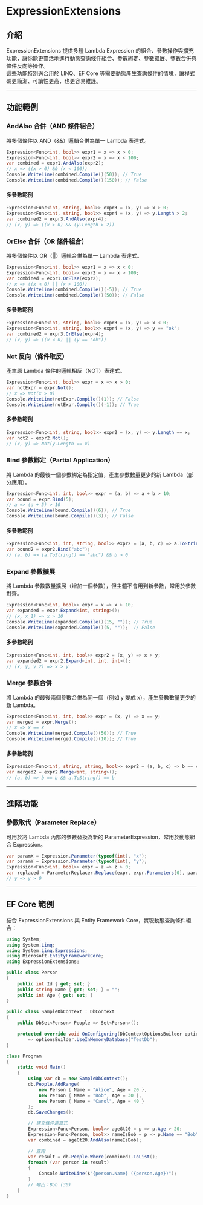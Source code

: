 # ExpressionExtensions

## 介紹

ExpressionExtensions 提供多種 Lambda Expression 的組合、參數操作與擴充功能，讓你能更靈活地進行動態查詢條件組合、參數綁定、參數擴展、參數合併與條件反向等操作。  
這些功能特別適合用於 LINQ、EF Core 等需要動態產生查詢條件的情境，讓程式碼更簡潔、可讀性更高，也更容易維護。

---

## 功能範例

### AndAlso 合併（AND 條件組合）

將多個條件以 AND（&&）邏輯合併為單一 Lambda 表達式。

```csharp
Expression<Func<int, bool>> expr1 = x => x > 0;
Expression<Func<int, bool>> expr2 = x => x < 100;
var combined = expr1.AndAlso(expr2);
// x => ((x > 0) && (x < 100))
Console.WriteLine(combined.Compile()(50)); // True
Console.WriteLine(combined.Compile()(150)); // False
```

#### 多參數範例

```csharp
Expression<Func<int, string, bool>> expr3 = (x, y) => x > 0;
Expression<Func<int, string, bool>> expr4 = (x, y) => y.Length > 2;
var combined2 = expr3.AndAlso(expr4);
// (x, y) => ((x > 0) && (y.Length > 2))
```

### OrElse 合併（OR 條件組合）

將多個條件以 OR（||）邏輯合併為單一 Lambda 表達式。

```csharp
Expression<Func<int, bool>> expr1 = x => x < 0;
Expression<Func<int, bool>> expr2 = x => x > 100;
var combined = expr1.OrElse(expr2);
// x => ((x < 0) || (x > 100))
Console.WriteLine(combined.Compile()(-5)); // True
Console.WriteLine(combined.Compile()(50)); // False
```

#### 多參數範例

```csharp
Expression<Func<int, string, bool>> expr3 = (x, y) => x < 0;
Expression<Func<int, string, bool>> expr4 = (x, y) => y == "ok";
var combined2 = expr3.OrElse(expr4);
// (x, y) => ((x < 0) || (y == "ok"))
```

### Not 反向（條件取反）

產生原 Lambda 條件的邏輯相反（NOT）表達式。

```csharp
Expression<Func<int, bool>> expr = x => x > 0;
var notExpr = expr.Not();
// x => Not(x > 0)
Console.WriteLine(notExpr.Compile()(1)); // False
Console.WriteLine(notExpr.Compile()(-1)); // True
```

#### 多參數範例

```csharp
Expression<Func<int, string, bool>> expr2 = (x, y) => y.Length == x;
var not2 = expr2.Not();
// (x, y) => Not(y.Length == x)
```

### Bind 參數綁定（Partial Application）

將 Lambda 的最後一個參數綁定為指定值，產生參數數量更少的新 Lambda（部分應用）。

```csharp
Expression<Func<int, int, bool>> expr = (a, b) => a + b > 10;
var bound = expr.Bind(5);
// a => (a + 5) > 10
Console.WriteLine(bound.Compile()(6)); // True
Console.WriteLine(bound.Compile()(3)); // False
```

#### 多參數範例

```csharp
Expression<Func<int, int, string, bool>> expr2 = (a, b, c) => a.ToString() == c && b > 0;
var bound2 = expr2.Bind("abc");
// (a, b) => (a.ToString() == "abc") && b > 0
```

### Expand 參數擴展

將 Lambda 參數數量擴展（增加一個參數），但主體不會用到新參數，常用於參數對齊。

```csharp
Expression<Func<int, bool>> expr = x => x > 10;
var expanded = expr.Expand<int, string>();
// (x, x_1) => x > 10
Console.WriteLine(expanded.Compile()(15, "")); // True
Console.WriteLine(expanded.Compile()(5, ""));  // False
```

#### 多參數範例

```csharp
Expression<Func<int, int, bool>> expr2 = (x, y) => x > y;
var expanded2 = expr2.Expand<int, int, int>();
// (x, y, y_2) => x > y
```

### Merge 參數合併

將 Lambda 的最後兩個參數合併為同一個（例如 y 變成 x），產生參數數量更少的新 Lambda。

```csharp
Expression<Func<int, int, bool>> expr = (x, y) => x == y;
var merged = expr.Merge();
// x => x == x
Console.WriteLine(merged.Compile()(50)); // True
Console.WriteLine(merged.Compile()(10)); // True
```

#### 多參數範例

```csharp
Expression<Func<int, string, string, bool>> expr2 = (a, b, c) => b == c && a.ToString() == b;
var merged2 = expr2.Merge<int, string>();
// (a, b) => b == b && a.ToString() == b
```

---

## 進階功能

### 參數取代（Parameter Replace）

可用於將 Lambda 內部的參數替換為新的 ParameterExpression，常用於動態組合 Expression。

```csharp
var paramX = Expression.Parameter(typeof(int), "x");
var paramY = Expression.Parameter(typeof(int), "y");
Expression<Func<int, bool>> expr = z => z > 0;
var replaced = ParameterReplacer.Replace(expr, expr.Parameters[0], paramY);
// y => y > 0
```

---

## EF Core 範例

結合 ExpressionExtensions 與 Entity Framework Core，實現動態查詢條件組合：

```csharp
using System;
using System.Linq;
using System.Linq.Expressions;
using Microsoft.EntityFrameworkCore;
using ExpressionExtensions;

public class Person
{
    public int Id { get; set; }
    public string Name { get; set; } = "";
    public int Age { get; set; }
}

public class SampleDbContext : DbContext
{
    public DbSet<Person> People => Set<Person>();

    protected override void OnConfiguring(DbContextOptionsBuilder optionsBuilder)
        => optionsBuilder.UseInMemoryDatabase("TestDb");
}

class Program
{
    static void Main()
    {
        using var db = new SampleDbContext();
        db.People.AddRange(
            new Person { Name = "Alice", Age = 20 },
            new Person { Name = "Bob", Age = 30 },
            new Person { Name = "Carol", Age = 40 }
        );
        db.SaveChanges();

        // 建立條件運算式
        Expression<Func<Person, bool>> ageGt20 = p => p.Age > 20;
        Expression<Func<Person, bool>> nameIsBob = p => p.Name == "Bob";
        var combined = ageGt20.AndAlso(nameIsBob);

        // 查詢
        var result = db.People.Where(combined).ToList();
        foreach (var person in result)
        {
            Console.WriteLine($"{person.Name} ({person.Age})");
        }
        // 輸出：Bob (30)
    }
}
```